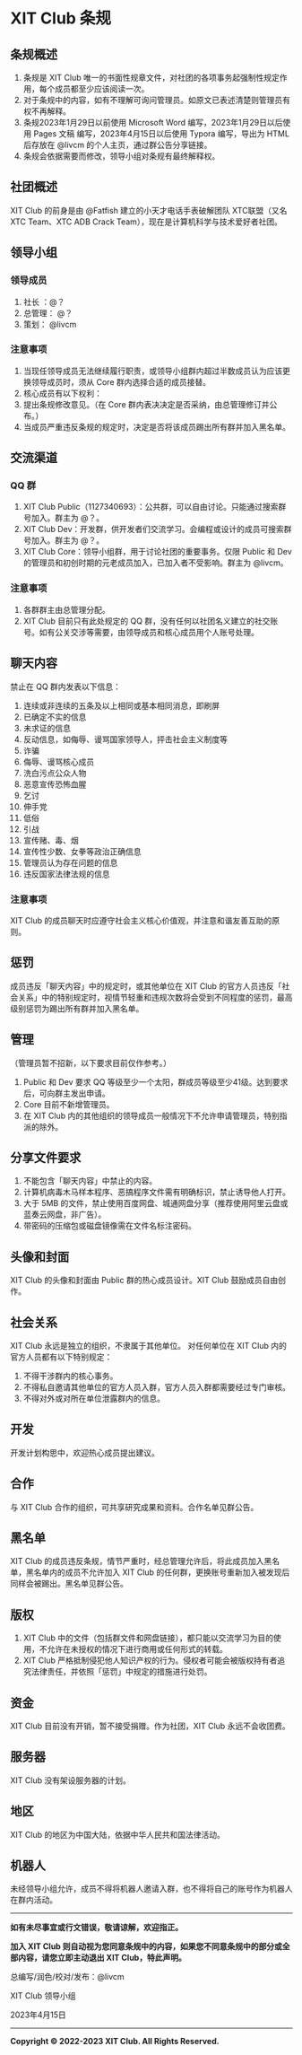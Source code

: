 # XIT Club 条规
## 条规概述
1. 条规是 XIT Club 唯一的书面性规章文件，对社团的各项事务起强制性规定作用，每个成员都至少应该阅读一次。
2. 对于条规中的内容，如有不理解可询问管理员。如原文已表述清楚则管理员有权不再解释。
3. 条规2023年1月29日以前使用 Microsoft Word 编写，2023年1月29日以后使用 Pages 文稿 编写，2023年4月15日以后使用 Typora 编写，导出为 HTML 后存放在 @livcm 的个人主页，通过群公告分享链接。
4. 条规会依据需要而修改，领导小组对条规有最终解释权。

## 社团概述
XIT Club 的前身是由 @Fatfish 建立的小天才电话手表破解团队 XTC联盟（又名XTC Team、XTC ADB Crack Team），现在是计算机科学与技术爱好者社团。

## 领导小组
### 领导成员
1. 社长 ：@？
2. 总管理： @？
3. 策划： @livcm

### 注意事项
1. 当现任领导成员无法继续履行职责，或领导小组群内超过半数成员认为应该更换领导成员时，须从 Core 群内选择合适的成员接替。
2. 核心成员有以下权利：
3. 提出条规修改意见。（在 Core 群内表决决定是否采纳，由总管理修订并公布。）
4. 当成员严重违反条规的规定时，决定是否将该成员踢出所有群并加入黑名单。

## 交流渠道
### QQ 群
1. XIT Club Public（1127340693）：公共群，可以自由讨论。只能通过搜索群号加入。群主为 @？。
2. XIT Club Dev：开发群，供开发者们交流学习。会编程或设计的成员可搜索群号加入。群主为 @？。
3. XIT Club Core：领导小组群，用于讨论社团的重要事务。仅限 Public 和 Dev 的管理员和初创时期的元老成员加入，已加入者不受影响。群主为 @livcm。

### 注意事项
1. 各群群主由总管理分配。
2. XIT Club 目前只有此处规定的 QQ 群，没有任何以社团名义建立的社交账号。如有公关交涉等需要，由领导成员和核心成员用个人账号处理。

## 聊天内容
禁止在 QQ 群内发表以下信息：
1. 连续或非连续的五条及以上相同或基本相同消息，即刷屏
2. 已确定不实的信息
3. 未求证的信息
4. 反动信息，如侮辱、谩骂国家领导人，抨击社会主义制度等
5. 诈骗
6. 侮辱、谩骂核心成员
7. 洗白污点公众人物
8. 恶意宣传恐怖血腥
5. 乞讨
6. 伸手党
7. 低俗
8. 引战
9. 宣传赌、毒、烟
10. 宣传性少数、女拳等政治正确信息
11. 管理员认为存在问题的信息
12. 违反国家法律法规的信息

### 注意事项
XIT Club 的成员聊天时应遵守社会主义核心价值观，并注意和谐友善互助的原则。

## 惩罚
成员违反「聊天内容」中的规定时，或其他单位在 XIT Club 的官方人员违反「社会关系」中的特别规定时，视情节轻重和违规次数将会受到不同程度的惩罚，最高级别惩罚为踢出所有群并加入黑名单。

## 管理
（管理员暂不招新，以下要求目前仅作参考。）
1. Public 和 Dev 要求 QQ 等级至少一个太阳，群成员等级至少41级。达到要求后，可向群主发出申请。
2. Core 目前不新增管理员。
3. 在 XIT Club 内的其他组织的领导成员一般情况下不允许申请管理员，特别指派的除外。

## 分享文件要求
1. 不能包含「聊天内容」中禁止的内容。
2. 计算机病毒木马样本程序、恶搞程序文件需有明确标识，禁止诱导他人打开。
3. 大于 5MB 的文件，禁止使用百度网盘、城通网盘分享（推荐使用阿里云盘或蓝奏云网盘，非广告）。
4. 带密码的压缩包或磁盘镜像需在文件名标注密码。

## 头像和封面
XIT Club 的头像和封面由 Public 群的热心成员设计。XIT Club 鼓励成员自由创作。

## 社会关系
XIT Club 永远是独立的组织，不隶属于其他单位。
对任何单位在 XIT Club 内的官方人员都有以下特别规定：
1. 不得干涉群内的核心事务。
2. 不得私自邀请其他单位的官方人员入群，官方人员入群都需要经过专门审核。
3. 不得对外或对所在单位泄露群内的信息。

## 开发
开发计划构思中，欢迎热心成员提出建议。

## 合作
与 XIT Club 合作的组织，可共享研究成果和资料。合作名单见群公告。

## 黑名单
XIT Club 的成员违反条规，情节严重时，经总管理允许后，将此成员加入黑名单，黑名单内的成员不允许加入 XIT Club 的任何群，更换账号重新加入被发现后同样会被踢出。黑名单见群公告。

## 版权
1. XIT Club 中的文件（包括群文件和网盘链接），都只能以交流学习为目的使用，不允许在未授权的情况下进行商用或任何形式的转载。
2. XIT Club 严格抵制侵犯他人知识产权的行为。侵权者可能会被版权持有者追究法律责任，并依照「惩罚」中规定的措施进行处罚。

## 资金
XIT Club 目前没有开销，暂不接受捐赠。作为社团，XIT Club 永远不会收团费。

## 服务器
XIT Club 没有架设服务器的计划。

## 地区
XIT Club 的地区为中国大陆，依据中华人民共和国法律活动。

## 机器人
未经领导小组允许，成员不得将机器人邀请入群，也不得将自己的账号作为机器人在群内活动。

------

**如有未尽事宜或行文错误，敬请谅解，欢迎指正。**

**加入 XIT Club 则自动视为您同意条规中的内容，如果您不同意条规中的部分或全部内容，请您立即主动退出 XIT Club，特此声明。**

总编写/润色/校对/发布：@livcm

XIT Club 领导小组

2023年4月15日

------

**Copyright ©️ 2022-2023 XIT Club. All Rights Reserved.**